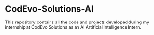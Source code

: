 # CodEvo-Solutions-AI
This repository contains all the code and projects developed during my internship at CodEvo Solutions as an AI Artificial Intelligence Intern.
